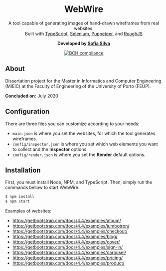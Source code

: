 <h1 align="center">
  WebWire
</h1>
<p align="center">
A tool capable of generating images of hand-drawn wireframes from real websites.<br/>Built with <a href="https://www.typescriptlang.org" target="_blank">TypeScript</a>, <a href="https://www.selenium.dev" target="_blank">Selenium</a>, <a href="https://pptr.dev" target="_blank">Puppeteer</a>, and <a href="https://roughjs.com" target="_blank">RoughJS</a>
</p>
<p align="center">
  <strong>Developed by
  <a href="https://github.com/literallysofia" target="_blank">Sofia Silva</a>
  </strong>
</p>
<p align="center">
  <a href="https://bettercodehub.com/" target="_blank">
    <img src="https://bettercodehub.com/edge/badge/literallysofia/feup-diss?branch=master&token=fe9608ed80cf9ba6a124bf6fe3c5f8eff18316c5" alt="BCH compliance" />
  </a>
</p>

## About

Dissertation project for the Master in Informatics and Computer Engineering (MIEIC) at the Faculty of Engineering of the University of Porto (FEUP).

**Concluded on:** July 2020

## Configuration

There are three files you can customize according to your needs:

* ```main.json``` is where you set the websites, for which the tool generates wireframes.
* ```config/inspector.json``` is where you set which web elements you want to collect and the **Inspector** options.
* ```config/render.json``` is where you set the **Render** default options.

## Installation

First, you must install Node, NPM, and TypeScript. Then, simply run the commands bellow to start WebWire.

```bash
$ npm install
$ npm start
```

Examples of websites:

* https://getbootstrap.com/docs/4.4/examples/album/
* https://getbootstrap.com/docs/4.4/examples/jumbotron/
* https://getbootstrap.com/docs/4.4/examples/checkout/
* https://getbootstrap.com/docs/4.4/examples/blog/
* https://getbootstrap.com/docs/4.4/examples/cover/
* https://getbootstrap.com/docs/4.4/examples/sign-in/
* https://getbootstrap.com/docs/4.4/examples/carousel/
* https://getbootstrap.com/docs/4.4/examples/pricing/
* https://getbootstrap.com/docs/4.4/examples/product/
